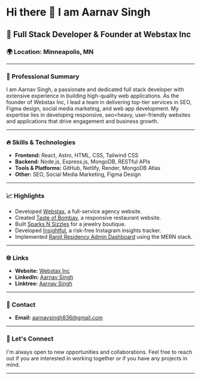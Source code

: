 # Hi there 👋 I am Aarnav Singh

## 🌟 Full Stack Developer & Founder at Webstax Inc

### 🌍 Location: Minneapolis, MN

---

### 💼 Professional Summary
I am Aarnav Singh, a passionate and dedicated full stack developer with extensive experience in building high-quality web applications. As the founder of Webstax Inc, I lead a team in delivering top-tier services in SEO, Figma design, social media marketing, and web app development. My expertise lies in developing responsive, seo=heavy, user-friendly websites and applications that drive engagement and business growth.

---

### 🔥 Skills & Technologies
- **Frontend:** React, Astro, HTML, CSS, Tailwind CSS
- **Backend:** Node.js, Express.js, MongoDB, RESTful APIs
- **Tools & Platforms:** GitHub, Netlify, Render, MongoDB Atlas
- **Other:** SEO, Social Media Marketing, Figma Design

---

### 📈 Highlights
- Developed [Webstax](https://github.com/aarnav1729/webstax), a full-service agency website.
- Created [Taste of Bombay](https://github.com/aarnav1729/tasteofbombay), a responsive restaurant website.
- Built [Sparks N Sizzles](https://github.com/aarnav1729/SnSLandingPage) for a jewelry boutique.
- Developed [Insightful](https://github.com/aarnav1729/insightful), a risk-free Instagram insights tracker.
- Implemented [Ranjit Residency Admin Dashboard](https://github.com/aarnav1729/ranjit-residency-admin) using the MERN stack.

---

### 🌐 Links
- **Website:** [Webstax Inc](https://webstaxx.netlify.app/)
- **LinkedIn:** [Aarnav Singh](https://www.linkedin.com/in/aarnavsinghh)
- **Linktree:** [Aarnav Singh](https://linktr.ee/aarnavsingh)

---

### 📧 Contact
- **Email:** [aarnavsingh836@gmail.com](mailto:aarnavsingh836@gmail.com)

---

### 👥 Let's Connect
I'm always open to new opportunities and collaborations. Feel free to reach out if you are interested in working together or if you have any projects in mind.

---
